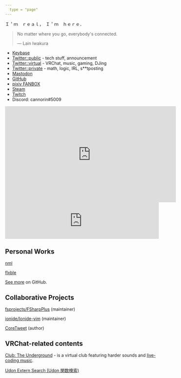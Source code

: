 ```yaml
---
  type = "page"
---
```


Ｉ＇ｍ　ｒｅａｌ，　Ｉ＇ｍ　ｈｅｒｅ．

> No matter where you go, everybody's connected.
>
> ―  Lain Iwakura

* [Keybase](https://keybase.io/cannorin)
* [Twitter::public](https://twitter.com/cannorin_pub) - tech stuff, announcement
* [Twitter::virtual](https://twitter.com/cannorin_vrc) - VRChat, music, gaming, DJing
* [Twitter::private](https://twitter.com/cannorin) - math, logic, IRL, s\*\*tposting
* [Mastodon](https://mstdn.maud.io/@alice)
* [GitHub](https://github.com/cannorin)
* [pixiv FANBOX](https://www.pixiv.net/fanbox/creator/14529027)
* [Steam](https://steamcommunity.com/id/cannorin)
* [Twitch](https://www.twitch.tv/cannorin)
* Discord: cannorin\#5009

<iframe width="560" height="315" src="https://www.youtube.com/embed/videoseries?list=PLrylRy5cg4LDmFBnxoCfgXyY0W_EH6uuf" frameborder="0" allow="accelerometer; autoplay; encrypted-media; gyroscope; picture-in-picture" allowfullscreen></iframe>

<iframe width="100%" height="120" src="https://www.mixcloud.com/widget/iframe/?hide_cover=1&light=1&feed=%2Fcannorin%2F" frameborder="0" ></iframe>

<script async class="speakerdeck-embed" data-id="cdaf450125fa4655b57870cd3641d8a5" data-ratio="1.77777777777778" src="//speakerdeck.com/assets/embed.js"></script>

## Personal Works

[nml](https://github.com/cannorin/nml)

[flxble](https://github.com/cannorin/flxble)

[See more](https://github.com/cannorin?tab=repositories) on GitHub.

## Collaborative Projects

[fsprojects/FSharpPlus](https://github.com/fsprojects/FSharpPlus) (maintainer)

[ionide/Ionide-vim](https://github.com/ionide/Ionide-vim) (maintainer)

[CoreTweet](https://coretweet.github.io) (author)

## VRChat-related contents

[Club: The Underground](./the-underground/) - is a virtual club featuring harder sounds and [live-coding music](https://en.wikipedia.org/wiki/Live_coding).

[Udon Extern Search (Udon 関数検索)](./UdonExternSearch/)

